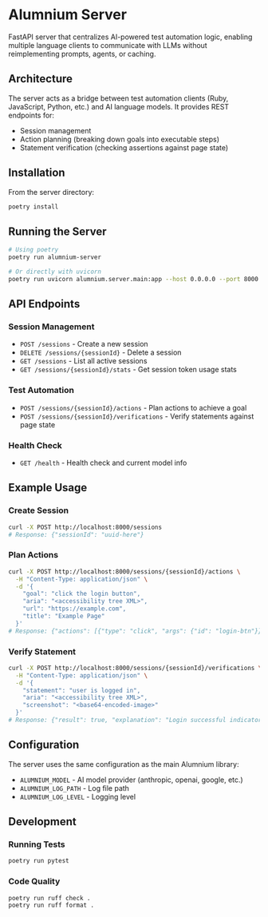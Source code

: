 # Alumnium Server

FastAPI server that centralizes AI-powered test automation logic, enabling multiple language clients to communicate with LLMs without reimplementing prompts, agents, or caching.

## Architecture

The server acts as a bridge between test automation clients (Ruby, JavaScript, Python, etc.) and AI language models. It provides REST endpoints for:

- Session management
- Action planning (breaking down goals into executable steps)
- Statement verification (checking assertions against page state)

## Installation

From the server directory:

```bash
poetry install
```

## Running the Server

```bash
# Using poetry
poetry run alumnium-server

# Or directly with uvicorn
poetry run uvicorn alumnium.server.main:app --host 0.0.0.0 --port 8000 --reload
```

## API Endpoints

### Session Management

- `POST /sessions` - Create a new session
- `DELETE /sessions/{sessionId}` - Delete a session  
- `GET /sessions` - List all active sessions
- `GET /sessions/{sessionId}/stats` - Get session token usage stats

### Test Automation

- `POST /sessions/{sessionId}/actions` - Plan actions to achieve a goal
- `POST /sessions/{sessionId}/verifications` - Verify statements against page state

### Health Check

- `GET /health` - Health check and current model info

## Example Usage

### Create Session
```bash
curl -X POST http://localhost:8000/sessions
# Response: {"sessionId": "uuid-here"}
```

### Plan Actions
```bash
curl -X POST http://localhost:8000/sessions/{sessionId}/actions \
  -H "Content-Type: application/json" \
  -d '{
    "goal": "click the login button",
    "aria": "<accessibility tree XML>",
    "url": "https://example.com",
    "title": "Example Page"
  }'
# Response: {"actions": [{"type": "click", "args": {"id": "login-btn"}}]}
```

### Verify Statement
```bash
curl -X POST http://localhost:8000/sessions/{sessionId}/verifications \
  -H "Content-Type: application/json" \
  -d '{
    "statement": "user is logged in",
    "aria": "<accessibility tree XML>",
    "screenshot": "<base64-encoded-image>"
  }'
# Response: {"result": true, "explanation": "Login successful indicator visible"}
```

## Configuration

The server uses the same configuration as the main Alumnium library:

- `ALUMNIUM_MODEL` - AI model provider (anthropic, openai, google, etc.)
- `ALUMNIUM_LOG_PATH` - Log file path
- `ALUMNIUM_LOG_LEVEL` - Logging level

## Development

### Running Tests
```bash
poetry run pytest
```

### Code Quality
```bash
poetry run ruff check .
poetry run ruff format .
```